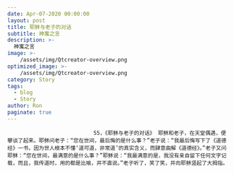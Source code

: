 ```yaml
---
date: Apr-07-2020 00:00:00
layout: post
title: 耶稣与老子的对话
subtitle: 神寓之言
description: >-
  神寓之言
image: >-
    /assets/img/Qtcreator-overview.png
optimized_image: >-
    /assets/img/Qtcreator-overview.png
category: Story
tags:
  - blog
  - Story
author: Ron
paginate: true
---
```


							　　55，《耶稣与老子的对话》 耶稣和老子，在天堂偶遇，便攀谈了起来。耶稣问老子：“您在世间，最后悔的是什么事？”老子说：“我最后悔写下了《道德经》一书，因为世人根本不懂‘道可道，非常道’的真实含义，而肆意曲解《道德经》。”老子又问耶稣：“您在世间，最满意的是什么事？”耶稣说：“我最满意的是，我没有亲自留下任何文字记载，而且，我传道时，用的都是比喻，并不直说。”老子听了，笑了笑，并向耶稣竖起了大拇指。
							
							
						